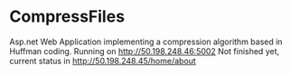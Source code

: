 # CompressFiles
Asp.net Web Application implementing a compression algorithm based in Huffman coding.
Running on http://50.198.248.46:5002
Not finished yet, current status in http://50.198.248.45/home/about 
